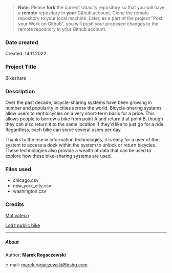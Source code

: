 >**Note**: Please **fork** the current Udacity repository so that you will have a **remote** repository in **your** Github account. Clone the remote repository to your local machine. Later, as a part of the project "Post your Work on Github", you will push your proposed changes to the remote repository in your Github account.

### Date created
Created: 14.11.2022

### Project Title
Bikeshare

### Description
Over the past decade, bicycle-sharing systems have been growing in number and popularity in cities across the world. Bicycle-sharing systems allow users to rent bicycles on a very short-term basis for a price. This allows people to borrow a bike from point A and return it at point B, though they can also return it to the same location if they'd like to just go for a ride. Regardless, each bike can serve several users per day.

Thanks to the rise in information technologies, it is easy for a user of the system to access a dock within the system to unlock or return bicycles. These technologies also provide a wealth of data that can be used to explore how these bike-sharing systems are used.

### Files used
- chicago.csv
- new_york_city.csv
- washington.csv

### Credits
[Motivateco](https://www.motivateco.com/)

[Lodz public bike](https://lodzkirowerpubliczny.pl/)

---

##### About
Author: **Marek Rogaczewski**

e-mail: <marek.rogaczewski@bshg.com>

